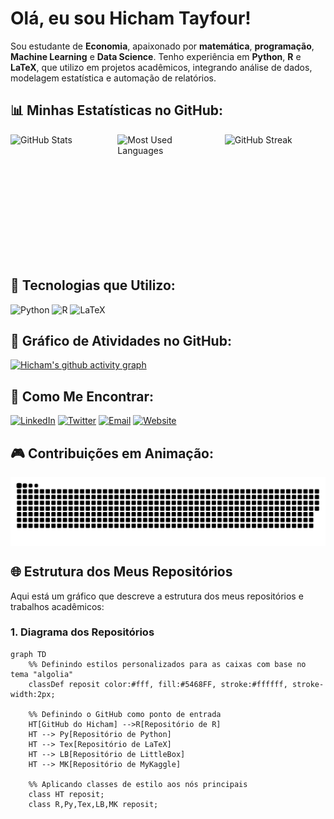 # Olá, eu sou Hicham Tayfour!

Sou estudante de **Economia**, apaixonado por **matemática**, **programação**, **Machine Learning** e **Data Science**. Tenho experiência em **Python**, **R** e **LaTeX**, que utilizo em projetos acadêmicos, integrando análise de dados, modelagem estatística e automação de relatórios.

## 📊 Minhas Estatísticas no GitHub:

<div style="display: flex; flex-direction: row; justify-content: space-between;">
  <img src="https://github-readme-stats.vercel.app/api?username=Hic-Tayfour&show_icons=true&theme=algolia&hide_border=true" alt="GitHub Stats" style="width: 32%; height: 200px;">
  <img src="https://github-readme-stats.vercel.app/api/top-langs/?username=Hic-Tayfour&layout=compact&theme=algolia&hide_border=true" alt="Most Used Languages" style="width: 32%; height: 200px;">
  <img src="https://github-readme-streak-stats.herokuapp.com/?user=Hic-Tayfour&theme=algolia&hide_border=true" alt="GitHub Streak" style="width: 32%; height: 200px;">
</div>

## 🧮 Tecnologias que Utilizo:

![Python](https://img.shields.io/badge/-Python-5468FF?style=flat-square&logo=python&logoColor=white)
![R](https://img.shields.io/badge/-R-5468FF?style=flat-square&logo=r&logoColor=white)
![LaTeX](https://img.shields.io/badge/-LaTeX-5468FF?style=flat-square&logo=latex&logoColor=white)

## 🌟 Gráfico de Atividades no GitHub:

[![Hicham's github activity graph](https://github-readme-activity-graph.vercel.app/graph?username=Hic-Tayfour&bg_color=0d1117&color=ffffff&line=5468FF&point=ffffff&area=true&hide_border=true)](https://github.com/ashutosh00710/github-readme-activity-graph)

## 🔗 Como Me Encontrar:

[![LinkedIn](https://img.shields.io/badge/LinkedIn-%230077B5.svg?style=for-the-badge&logo=linkedin&logoColor=white)](https://www.linkedin.com/in/hicham-tayfour-71275b228/)
[![Twitter](https://img.shields.io/badge/Twitter-%231DA1F2.svg?style=for-the-badge&logo=twitter&logoColor=white)](https://twitter.com/Hic_Tayfour)
[![Email](https://img.shields.io/badge/Email-D14836?style=for-the-badge&logo=gmail&logoColor=white)](mailto:hichamt@al.insper.edu.br)
[![Website](https://img.shields.io/badge/Site-000000?style=for-the-badge&logo=About.me&logoColor=white)](https://hic-tayfour.github.io)

## 🎮 Contribuições em Animação:

<picture align="center">
  <source media="(prefers-color-scheme: dark)" srcset="https://raw.githubusercontent.com/Hic-Tayfour/Hic-Tayfour/output/github-contribution-grid-snake-dark.svg">
  <source media="(prefers-color-scheme: light)" srcset="https://raw.githubusercontent.com/Hic-Tayfour/Hic-Tayfour/output/github-contribution-grid-snake-dark.svg">
  <img align="center" alt="github contribution grid snake animation" src="https://raw.githubusercontent.com/Hic-Tayfour/Hic-Tayfour/output/github-contribution-grid-snake.svg">
</picture>

## 🌐 Estrutura dos Meus Repositórios

Aqui está um gráfico que descreve a estrutura dos meus repositórios e trabalhos acadêmicos:

### 1. Diagrama dos Repositórios
```mermaid
graph TD
    %% Definindo estilos personalizados para as caixas com base no tema "algolia"
    classDef reposit color:#fff, fill:#5468FF, stroke:#ffffff, stroke-width:2px;
    
    %% Definindo o GitHub como ponto de entrada
    HT[GitHub do Hicham] -->R[Repositório de R]
    HT --> Py[Repositório de Python]
    HT --> Tex[Repositório de LaTeX]
    HT --> LB[Repositório de LittleBox]
    HT --> MK[Repositório de MyKaggle]
    
    %% Aplicando classes de estilo aos nós principais
    class HT reposit;
    class R,Py,Tex,LB,MK reposit;
```
